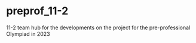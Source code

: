 # preprof_11-2
11-2 team hub for the developments on the project for the pre-professional Olympiad in 2023
